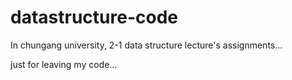 # datastructure-code


In chungang university, 2-1 data structure lecture's assignments...

just for leaving my code...

